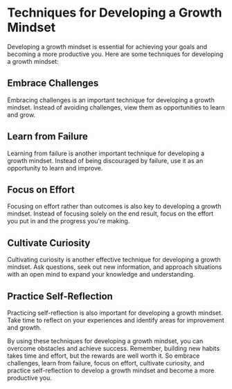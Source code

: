 # Techniques for Developing a Growth Mindset

Developing a growth mindset is essential for achieving your goals and becoming a more productive you. Here are some techniques for developing a growth mindset:

Embrace Challenges
------------------

Embracing challenges is an important technique for developing a growth mindset. Instead of avoiding challenges, view them as opportunities to learn and grow.

Learn from Failure
------------------

Learning from failure is another important technique for developing a growth mindset. Instead of being discouraged by failure, use it as an opportunity to learn and improve.

Focus on Effort
---------------

Focusing on effort rather than outcomes is also key to developing a growth mindset. Instead of focusing solely on the end result, focus on the effort you put in and the progress you're making.

Cultivate Curiosity
-------------------

Cultivating curiosity is another effective technique for developing a growth mindset. Ask questions, seek out new information, and approach situations with an open mind to expand your knowledge and understanding.

Practice Self-Reflection
------------------------

Practicing self-reflection is also important for developing a growth mindset. Take time to reflect on your experiences and identify areas for improvement and growth.

By using these techniques for developing a growth mindset, you can overcome obstacles and achieve success. Remember, building new habits takes time and effort, but the rewards are well worth it. So embrace challenges, learn from failure, focus on effort, cultivate curiosity, and practice self-reflection to develop a growth mindset and become a more productive you.

